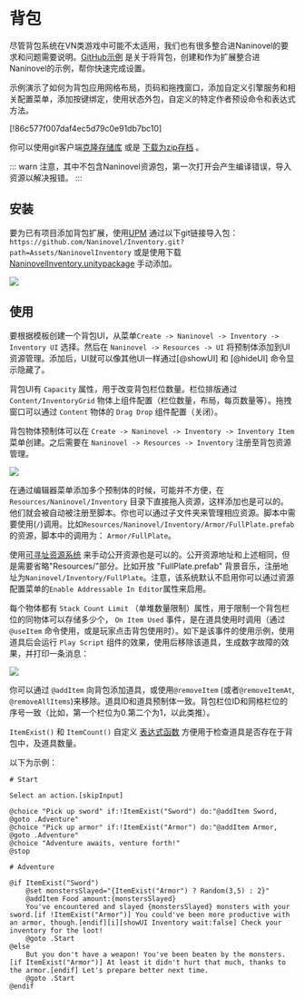 ﻿# 背包

尽管背包系统在VN类游戏中可能不太适用，我们也有很多整合进Naninovel的要求和问题需要说明。[GitHub示例](https://github.com/Naninovel/Inventory) 是关于将背包，创建和作为扩展整合进Naninovel的示例，帮你快速完成设置。

示例演示了如何为背包应用网格布局，页码和拖拽窗口，添加自定义引擎服务和相关配置菜单，添加按键绑定，使用状态外包，自定义的特定作者预设命令和表达式方法。

[!86c577f007daf4ec5d79c0e91db7bc10]

你可以使用git客户端[克隆存储库](https://help.github.com/en/github/creating-cloning-and-archiving-repositories/cloning-a-repository) 或是 [下载为zip存档](https://github.com/Naninovel/Demo/archive/master.zip) 。

::: warn
注意，其中不包含Naninovel资源包，第一次打开会产生编译错误，导入资源以解决报错。
:::

## 安装

要为已有项目添加背包扩展，使用[UPM](https://docs.unity3d.com/Manual/upm-ui.html) 通过以下git链接导入包：
`https://github.com/Naninovel/Inventory.git?path=Assets/NaninovelInventory`  或是使用下载[NaninovelInventory.unitypackage](https://github.com/Naninovel/Inventory/raw/master/NaninovelInventory.unitypackage) 手动添加。

![](https://i.gyazo.com/b54e9daa9a483d9bf7f74f0e94b2d38a.gif)

## 使用

要根据模板创建一个背包UI，从菜单`Create -> Naninovel -> Inventory -> Inventory UI` 选择。然后在 `Naninovel -> Resources -> UI` 将预制体添加到UI资源管理。添加后，UI就可以像其他UI一样通过[@showUI] 和 [@hideUI] 命令显示隐藏了。

背包UI有 `Capacity` 属性，用于改变背包栏位数量。栏位排版通过 `Content/InventoryGrid` 物体上组件配置（栏位数量，布局，每页数量等）。拖拽窗口可以通过 `Content` 物体的 `Drag Drop` 组件配置（关闭）。

背包物体预制体可以在 `Create -> Naninovel -> Inventory -> Inventory Item` 菜单创建。之后需要在 `Naninovel -> Resources -> Inventory` 注册至背包资源管理。

![](https://i.gyazo.com/6062f8a433a47306f582a849c7bbf57e.png)

在通过编辑器菜单添加多个预制体的时候，可能并不方便，在
`Resources/Naninovel/Inventory` 目录下直接拖入资源，这样添加也是可以的。他们就会被自动被注册至脚本。你也可以通过子文件夹来管理相应资源。脚本中需要使用(`/`)调用。比如`Resources/Naninovel/Inventory/Armor/FullPlate.prefab` 的资源，脚本中的调用为： `Armor/FullPlate`。

使用[可寻址资源系统](/zh/guide/resource-providers.md#寻址资源系统) 来手动公开资源也是可以的。公开资源地址和上述相同，但是需要省略"Resources/"部分。比如开放 "FullPlate.prefab" 背景音乐，注册地址为`Naninovel/Inventory/FullPlate`。注意，该系统默认不启用你可以通过资源配置菜单的`Enable Addressable In Editor`属性来启用。

每个物体都有 `Stack Count Limit` （单堆数量限制）属性，用于限制一个背包栏位的同物体可以存储多少个， `On Item Used` 事件，是在道具使用时调用（通过 `@useItem` 命令使用，或是玩家点击背包使用时）。如下是该事件的使用示例，使用道具后会运行 `Play Script` 组件的效果，使用后移除该道具，生成数字故障的效果，并打印一条消息：

![](https://i.gyazo.com/010a9ba35db607ba46d78eda3513f678.png)

你可以通过 `@addItem` 向背包添加道具，或使用`@removeItem` (或者`@removeItemAt`, `@removeAllItems`)来移除。道具ID和道具预制体一致。背包栏位ID和网格栏位的序号一致（比如，第一个栏位为0.第二个为1，以此类推）。

`ItemExist()` 和 `ItemCount()` 自定义 [表达式函数](/zh/guide/script-expressions.md#表达式函数) 方便用于检查道具是否存在于背包中，及道具数量。

以下为示例：

```nani
# Start

Select an action.[skipInput]

@choice "Pick up sword" if:!ItemExist("Sword") do:"@addItem Sword, @goto .Adventure"
@choice "Pick up armor" if:!ItemExist("Armor") do:"@addItem Armor, @goto .Adventure"
@choice "Adventure awaits, venture forth!"
@stop

# Adventure

@if ItemExist("Sword")
	@set monstersSlayed="{ItemExist("Armor") ? Random(3,5) : 2}"
	@addItem Food amount:{monstersSlayed}
	You've encountered and slayed {monstersSlayed} monsters with your sword.[if !ItemExist("Armor")] You could've been more productive with an armor, though.[endif][i][showUI Inventory wait:false] Check your inventory for the loot!
	@goto .Start
@else
	But you don't have a weapon! You've been beaten by the monsters.[if ItemExist("Armor")] At least it didn't hurt that much, thanks to the armor.[endif] Let's prepare better next time.
	@goto .Start
@endif
```


